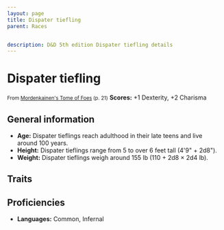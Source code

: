 ```yaml
---
layout: page
title: Dispater tiefling
parent: Races


description: D&D 5th edition Dispater tiefling details
---
```


# Dispater tiefling

<small>From <a target="_blank" href="https://dnd.wizards.com/products/tabletop-games/rpg-products/mordenkainens-tome-foes">Mordenkainen's Tome of Foes</a> (p. 21)</small>
**Scores:** +1 Dexterity, +2 Charisma

## General information

- **Age:** Dispater tieflings reach adulthood in their late teens and live around 100 years.
- **Height:** Dispater tieflings range from 5 to over 6 feet tall (4'9" + 2d8").
- **Weight:** Dispater tieflings weigh around 155 lb (110 + 2d8 × 2d4 lb).

## Traits


## Proficiencies

- **Languages:** Common, Infernal